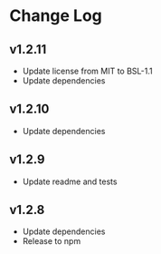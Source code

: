 # Change Log

## v1.2.11
- Update license from MIT to BSL-1.1
- Update dependencies

## v1.2.10
- Update dependencies

## v1.2.9
- Update readme and tests

## v1.2.8
- Update dependencies
- Release to npm

